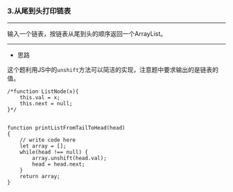 ### 3.从尾到头打印链表

---

输入一个链表，按链表从尾到头的顺序返回一个ArrayList。

---

* 思路

这个题利用JS中的`unshift`方法可以简洁的实现，注意题中要求输出的是链表的值。

``` JS
/*function ListNode(x){
    this.val = x;
    this.next = null;
}*/


function printListFromTailToHead(head)
{
    // write code here
    let array = [];
    while(head !== null) {
        array.unshift(head.val);
        head = head.next;
    }
    return array;
}
```
